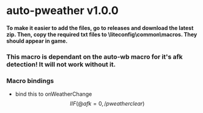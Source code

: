# auto-pweather v1.0.0

#### To make it easier to add the files, go to releases and download the latest zip. Then, copy the required txt files to \liteconfig\common\macros. They should appear in game. 

### This macro is dependant on the auto-wb macro for it's afk detection! It will not work without it. 

### Macro bindings

* bind this to onWeatherChange $${IIF(@afk=0,/pweather clear)}$$




